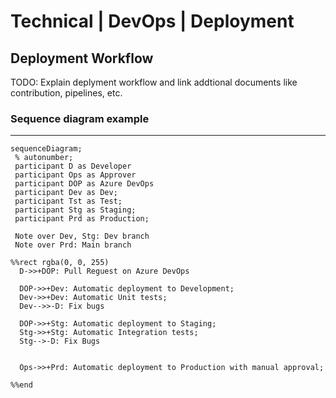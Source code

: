 # Technical | DevOps | Deployment

## Deployment Workflow

TODO: Explain deplyment workflow and link addtional documents like contribution, pipelines, etc.

### Sequence diagram example
---

``` mermaid
sequenceDiagram;
 % autonumber;
 participant D as Developer
 participant Ops as Approver 
 participant DOP as Azure DevOps
 participant Dev as Dev;
 participant Tst as Test;
 participant Stg as Staging;
 participant Prd as Production;

 Note over Dev, Stg: Dev branch
 Note over Prd: Main branch

%%rect rgba(0, 0, 255)
  D->>+DOP: Pull Reguest on Azure DevOps

  DOP->>+Dev: Automatic deployment to Development;
  Dev->>+Dev: Automatic Unit tests;
  Dev-->>-D: Fix bugs

  DOP->>+Stg: Automatic deployment to Staging;
  Stg->>+Stg: Automatic Integration tests;
  Stg-->-D: Fix Bugs


  Ops->>+Prd: Automatic deployment to Production with manual approval;

%%end

```
